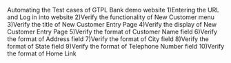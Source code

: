 Automating the Test cases of GTPL Bank demo website
1)Entering the URL and Log in into website
2)Verify the functionality of New Customer menu
3)Verify the title of New Customer Entry Page
4)Verify the display of New Customer Entry Page
5)Verify the format of Customer Name field
6)Verify the format of Address field
7)Verify the format of City field
8)Verify the format of State field
9)Verify the format of Telephone Number field
10)Verify the format of Home Link
